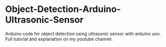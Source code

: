 # Object-Detection-Arduino-Ultrasonic-Sensor
Arduino code for object detection using ultrasonic sensor with arduino uno. Full tutorial and explanation on my youtube channel.
